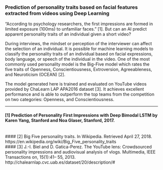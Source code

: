 
### Prediction of personality traits based on facial features extracted from videos using Deep Learning

“According to psychology researchers, the first impressions are formed in limited exposure (100ms) to unfamiliar faces.” [1]. But can an AI predict apparent personality traits of an individual given a short video?

During interviews, the mindset or perception of the interviewer can affect the selection of an individual. It is possible for machine learning models to classify the personality traits of an individual based on facial expressions, body language, or speech of the individual in the video. One of the most commonly used personality model is the Big-Five model which rates the five traits of Openness, Conscientiousness, Extroversion, Agreeableness, and Neuroticism (OCEAN) [2].

The model generated here is trained and evaluated on YouTube videos provided by ChaLearn LAP APA2016 dataset [3]. 
It achieves excellent performance and is able to outperform the top teams from the competition on two categories: Openness, and Conscientiousness.

<hr />

#### [1] Prediction of Personality First Impressions with Deep Bimodal LSTM by Karen Yang, Stanford and Noa Glaser, Stanford, 2017.
<br />
#### [2] Big Five personality traits. In Wikipedia. Retrieved April 27, 2018.
https://en.wikipedia.org/wiki/Big_Five_personality_traits
<br />
#### [3] J.-I. Biel and D. Gatica-Perez. The YouTube lens: Crowdsourced personality impressions and audiovisual analysis of vlogs. Multimedia, IEEE Transactions on, 15(1):41– 55, 2013. 
http://chalearnlap.cvc.uab.es/dataset/20/description/#
<br />
